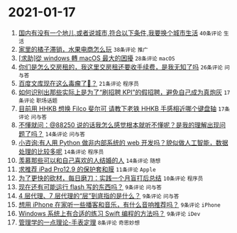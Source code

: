 # 2021-01-17

1. [国内有没有一个地儿,或者说城市,符合以下条件,我要换个城市生活](https://www.v2ex.com/t/745623) `40条评论` `生活`
1. [家里的橘子滞销，水果电商怎么玩](https://www.v2ex.com/t/745600) `38条评论` `推广`
1. [[求助]從 windows 轉 macOS 最大的困擾](https://www.v2ex.com/t/745609) `28条评论` `macOS`
1. [你们是怎么交房租的，我这里交房租还要收手续费，是我无知了吗](https://www.v2ex.com/t/745627) `26条评论` `问与答`
1. [百度文库现在这么毒瘤了🐎？](https://www.v2ex.com/t/745608) `21条评论` `程序员`
1. [如何识别出那些实际上是为了“刷招聘 KPI”的假招聘，避免自己成为真炮灰](https://www.v2ex.com/t/745603) `17条评论` `职场话题`
1. [目前用 HHKB 想换 Filco 斐尔可 请教下老铁 HHKB 手感相近哪个键盘轴](https://www.v2ex.com/t/745595) `17条评论` `问与答`
1. [不懂就问：@88250 说的话我怎么感觉根本就听不懂呢？是我的理解出现问题了吗？](https://www.v2ex.com/t/745612) `14条评论` `问与答`
1. [小咨询:有人用 Python 做非内部系统的 web 开发吗？貌似做人工智能，数据处理的比较多呢](https://www.v2ex.com/t/745598) `14条评论` `程序员`
1. [羡慕那些可以和自己喜欢的人结婚的人](https://www.v2ex.com/t/745593) `14条评论` `随想`
1. [求推荐 iPad Pro12.9 的保护套和膜](https://www.v2ex.com/t/745592) `11条评论` `Apple`
1. [为了更快的砍材，每日磨刀：实践一个月盲打后总结](https://www.v2ex.com/t/745626) `10条评论` `程序员`
1. [现在还有可能运行 flash 写的东西吗？](https://www.v2ex.com/t/745637) `9条评论` `问与答`
1. [4 层代理、7 层代理的“层”到底指的是什么？](https://www.v2ex.com/t/745622) `9条评论` `问与答`
1. [想用 iPhone 在家听一些播客和音乐，有什么音响推荐吗？](https://www.v2ex.com/t/745619) `9条评论` `iPhone`
1. [Windows 系统上有合适的练习 Swift 编程的方法吗？](https://www.v2ex.com/t/745610) `9条评论` `iDev`
1. [管理学的一点理论-手表定理](https://www.v2ex.com/t/745597) `8条评论` `奇思妙想`
